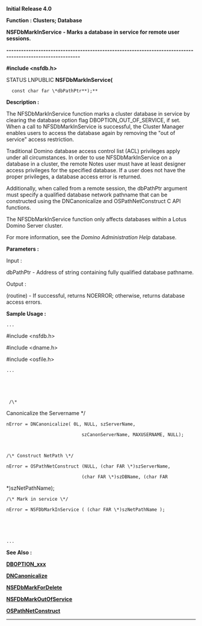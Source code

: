 




<!--
 /\* Font Definitions \*/
 @font-face
 {font-family:Courier;
 panose-1:2 7 4 9 2 2 5 2 4 4;}
@font-face
 {font-family:Helv;
 panose-1:2 11 6 4 2 2 2 3 2 4;}
@font-face
 {font-family:"Cambria Math";
 panose-1:2 4 5 3 5 4 6 3 2 4;}
 /\* Style Definitions \*/
 p.MsoNormal, li.MsoNormal, div.MsoNormal
 {margin-top:0cm;
 margin-right:0cm;
 margin-bottom:8.0pt;
 margin-left:0cm;
 line-height:107%;
 font-size:11.0pt;
 font-family:"Calibri",sans-serif;}
.MsoChpDefault
 {font-size:11.0pt;}
.MsoPapDefault
 {margin-bottom:8.0pt;
 line-height:107%;}
 /\* Page Definitions \*/
 @page WordSection1
 {size:612.0pt 792.0pt;
 margin:72.0pt 72.0pt 72.0pt 72.0pt;}
div.WordSection1
 {page:WordSection1;}
-->




**Initial Release 4.0**



**Function : Clusters; Database**



**NSFDbMarkInService** **- Marks a
database in service for remote user sessions.**


**----------------------------------------------------------------------------------------------------------**



**#include <nsfdb.h>**



STATUS
LNPUBLIC **NSFDbMarkInService(**  

      const char far \*dbPathPtr**);**



**Description :**



The
NFSDbMarkInService function marks a cluster database in service by clearing the
database option flag  DBOPTION\_OUT\_OF\_SERVICE, if set.   When a call to
NFSDbMarkInService is successful, the Cluster Manager enables users to access
the database again by removing the "out of service" access restriction. 



 


Traditional
Domino database access control list (ACL) privileges apply under all
circumstances. In order to use NFSDbMarkInService on a database in a cluster,
the remote Notes user must have at least designer access privileges for the
specified database. If a user does not have the proper privileges, a database
access error is returned.  


 


Additionally,
when called from a remote session, the dbPathPtr argument must specify a
qualified database network pathname that can be constructed using the
DNCanonicalize and OSPathNetConstruct C API functions.


 


The
NFSDbMarkInService function only affects databases within a Lotus Domino Server
cluster.


 


For
more information, see the *Domino  Administration Help* database.


 


**Parameters :**



Input :  

dbPathPtr  -  Address of string containing fully qualified database pathname.  

  




Output :  

(routine)  -  If successful,  returns NOERROR; otherwise, returns database
access errors.  

  

  




 **Sample Usage :**



    ...


 


   
#include <nsfdb.h>


   
#include <dname.h>


   
#include <osfile.h>


    


    ...


 


     /\*
Canonicalize the Servername \*/  

    nError = DNCanonicalize( 0L, NULL, szServerName,   

                                szCanonServerName, MAXUSERNAME, NULL);  

               

    /\* Construct NetPath \*/  

    nError = OSPathNetConstruct (NULL, (char FAR \*)szServerName,   

                                (char FAR \*)szDBName, (char FAR
\*)szNetPathName);  

      

    /\* Mark in service \*/  

    nError = NSFDbMarkInService ( (char FAR \*)szNetPathName );


 


    ...


 


 **See Also :**


**[DBOPTION\_xxx](notes:///8525872100478C66/61FD4E9848264AD28525620B006BA8BD/0EE5CF1B5F5804FF852562900050AADD)**


**[DNCanonicalize](DNCanonicalize.md)**


**[NSFDbMarkForDelete](NSFDbMarkForDelete.md)**


**[NSFDbMarkOutOfService](NSFDbMarkOutOfService.md)**


**[OSPathNetConstruct](OSPathNetConstruct.md)**



----------------------------------------------------------------------------------------------------------


 





